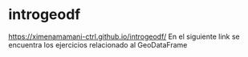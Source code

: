 # introgeodf
https://ximenamamani-ctrl.github.io/introgeodf/
En el siguiente link se encuentra los ejercicios relacionado al GeoDataFrame
